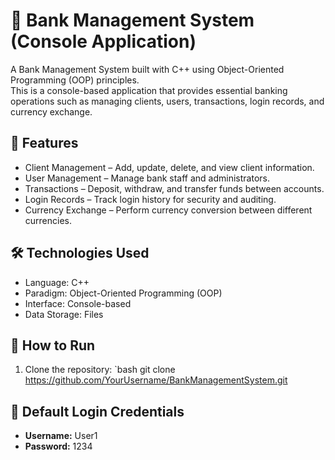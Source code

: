 # 🏦 Bank Management System (Console Application)

A Bank Management System built with C++ using Object-Oriented Programming (OOP) principles.  
This is a console-based application that provides essential banking operations such as managing clients, users, transactions, login records, and currency exchange.


## 📌 Features
- Client Management – Add, update, delete, and view client information.  
- User Management – Manage bank staff and administrators.  
- Transactions – Deposit, withdraw, and transfer funds between accounts.  
- Login Records – Track login history for security and auditing.  
- Currency Exchange – Perform currency conversion between different currencies.  



## 🛠️ Technologies Used
- Language: C++  
- Paradigm: Object-Oriented Programming (OOP)  
- Interface: Console-based  
- Data Storage: Files 



## 🚀 How to Run
1. Clone the repository:
   `bash
   git clone https://github.com/YourUsername/BankManagementSystem.git
   
## 🔑 Default Login Credentials
- **Username:** User1  
- **Password:** 1234  
